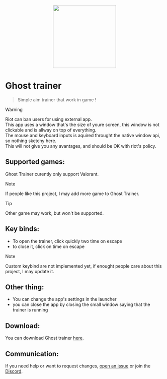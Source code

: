 <p align="center">
  <img height="200" src="https://github.com/tbvns/GhostTrainer/assets/69420062/f5d820bb-8116-46f0-b553-8712275567d0">
</p>

# Ghost trainer
> Simple aim trainer that work in game !

> [!Warning]
> Riot can ban users for using external app. <br/>
> This app uses a window that's the size of youre screen, this window is not clickable and is allway on top of everything. <br/>
> The mouse and keyboard inputs is aquired throught the native window api, so nothing sketchy here. <br/>
> This will not give you any avantages, and should be OK with riot's policy.

## Supported games:
Ghost Trainer curently only support Valorant.

> [!Note]
> If people like this project, I may add more game to Ghost Trainer.

> [!Tip]
> Other game may work, but won't be supported.

## Key binds:
- To open the trainer, click quickly two time on escape
- to close it, click on time on escape
> [!Note]
> Custom keybind are not implemented yet, if enought people care about this project, I may update it.

## Other thing:
- You can change the app's settings in the launcher
- you can close the app by closing the small window saying that the trainer is running

## Download:
You can download Ghost trainer [here](https://github.com/tbvns/GhostTrainer/releases/latest).

## Communication:
If you need help or want to request changes, [open an issue](https://github.com/tbvns/GhostTrainer/issues/new) or join the [Discord](https://discord.gg/Vh8QAMq6BY).
